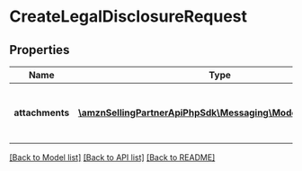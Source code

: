 # CreateLegalDisclosureRequest

## Properties
Name | Type | Description | Notes
------------ | ------------- | ------------- | -------------
**attachments** | [**\amznSellingPartnerApiPhpSdk\Messaging\Model\Attachment[]**](Attachment.md) | Attachments to include in the message to the buyer. | [optional] 

[[Back to Model list]](../../README.md#documentation-for-models) [[Back to API list]](../../README.md#documentation-for-api-endpoints) [[Back to README]](../../README.md)

